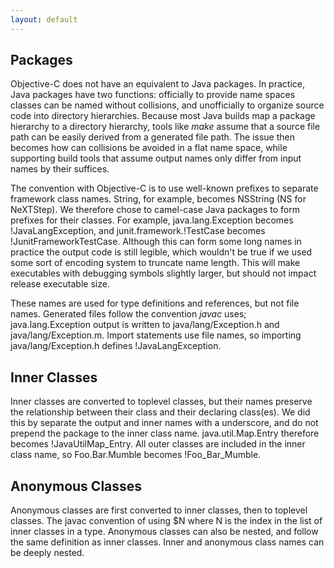 ```yaml
---
layout: default
---
```


## Packages

Objective-C does not have an equivalent to Java packages.  In practice, Java packages have two functions: officially to provide name spaces classes can be named without collisions, and unofficially to organize source code into directory hierarchies.  Because most Java builds map a package hierarchy to a directory hierarchy, tools like *make* assume that a source file path can be easily derived from a generated file path.  The issue then becomes how can collisions be avoided in a flat name space, while supporting build tools that assume output names only differ from input names by their suffices.

The convention with Objective-C is to use well-known prefixes to separate framework class names.  String, for example, becomes NSString (NS for NeXTStep).  We therefore chose to camel-case Java packages to form prefixes for their classes.  For example, java.lang.Exception becomes !JavaLangException, and junit.framework.!TestCase becomes !JunitFrameworkTestCase.  Although this can form some long names in practice the output code is still legible, which wouldn't be true if we used some sort of encoding system to truncate name length.  This will make executables with debugging symbols slightly larger, but should not impact release executable size.

These names are used for type definitions and references, but not file names.  Generated files follow the convention *javac* uses; java.lang.Exception output is written to java/lang/Exception.h and java/lang/Exception.m.  Import statements use file names, so importing java/lang/Exception.h defines !JavaLangException.

## Inner Classes

Inner classes are converted to toplevel classes, but their names preserve the relationship between their class and their declaring class(es).  We did this by separate the output and inner names with a underscore, and do not prepend the package to the inner class name.  java.util.Map.Entry therefore becomes !JavaUtilMap_Entry.  All outer classes are included in the inner class name, so Foo.Bar.Mumble becomes !Foo_Bar_Mumble.

## Anonymous Classes

Anonymous classes are first converted to inner classes, then to toplevel classes.  The javac convention of using $N where N is the index in the list of inner classes in a type.  Anonymous classes can also be nested, and follow the same definition as inner classes.  Inner and anonymous class names can be deeply nested.